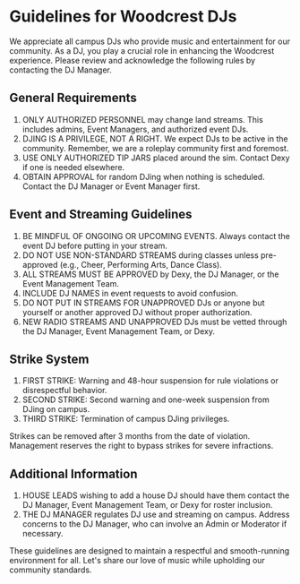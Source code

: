 # Guidelines for Woodcrest DJs

We appreciate all campus DJs who provide music and entertainment for our community. As a DJ, you play a crucial role in enhancing the Woodcrest experience. Please review and acknowledge the following rules by contacting the DJ Manager.

## General Requirements
1. ONLY AUTHORIZED PERSONNEL may change land streams. This includes admins, Event Managers, and authorized event DJs.
2. DJING IS A PRIVILEGE, NOT A RIGHT. We expect DJs to be active in the community. Remember, we are a roleplay community first and foremost.
3. USE ONLY AUTHORIZED TIP JARS placed around the sim. Contact Dexy if one is needed elsewhere.
4. OBTAIN APPROVAL for random DJing when nothing is scheduled. Contact the DJ Manager or Event Manager first.

## Event and Streaming Guidelines
1. BE MINDFUL OF ONGOING OR UPCOMING EVENTS. Always contact the event DJ before putting in your stream.
2. DO NOT USE NON-STANDARD STREAMS during classes unless pre-approved (e.g., Cheer, Performing Arts, Dance Class).
3. ALL STREAMS MUST BE APPROVED by Dexy, the DJ Manager, or the Event Management Team.
4. INCLUDE DJ NAMES in event requests to avoid confusion.
5. DO NOT PUT IN STREAMS FOR UNAPPROVED DJs or anyone but yourself or another approved DJ without proper authorization.
6. NEW RADIO STREAMS AND UNAPPROVED DJs must be vetted through the DJ Manager, Event Management Team, or Dexy.

## Strike System
1. FIRST STRIKE: Warning and 48-hour suspension for rule violations or disrespectful behavior.
2. SECOND STRIKE: Second warning and one-week suspension from DJing on campus.
3. THIRD STRIKE: Termination of campus DJing privileges.

Strikes can be removed after 3 months from the date of violation. Management reserves the right to bypass strikes for severe infractions.

## Additional Information
1. HOUSE LEADS wishing to add a house DJ should have them contact the DJ Manager, Event Management Team, or Dexy for roster inclusion.
2. THE DJ MANAGER regulates DJ use and streaming on campus. Address concerns to the DJ Manager, who can involve an Admin or Moderator if necessary.

These guidelines are designed to maintain a respectful and smooth-running environment for all. Let's share our love of music while upholding our community standards.